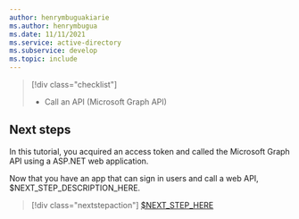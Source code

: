 ```yaml
---
author: henrymbuguakiarie
ms.author: henrymbugua
ms.date: 11/11/2021
ms.service: active-directory
ms.subservice: develop
ms.topic: include
---
```


> [!div class="checklist"]
>
> - Call an API (Microsoft Graph API)

## Next steps

In this tutorial, you acquired an access token and called the Microsoft Graph API using a ASP.NET web application.

Now that you have an app that can sign in users and call a web API, $NEXT_STEP_DESCRIPTION_HERE.

> [!div class="nextstepaction"] 
> [$NEXT_STEP_HERE](../../authorization-basics.md)
